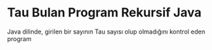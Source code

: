 # Tau Bulan Program Rekursif Java
 Java dilinde, girilen bir sayının Tau sayısı olup olmadığını kontrol eden program
